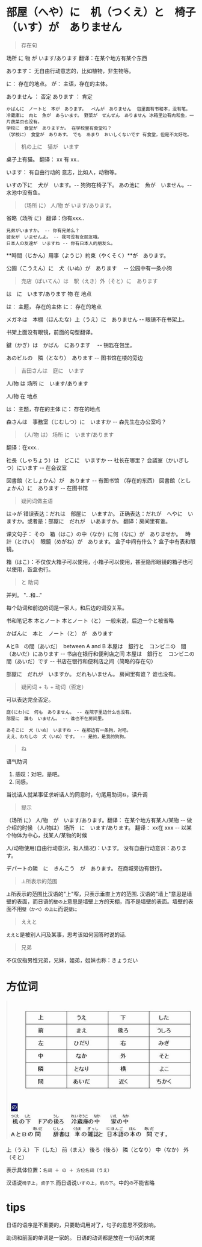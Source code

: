
# 部屋（へや）に　机（つくえ）と　椅子（いす）が　ありません

> 存在句

场所  に  物  が  います/あります
翻译：在某个地方有某个东西

あります： 无自由行动意志的，比如植物，非生物等。

に： 存在的地点。
が： 主语，存在的主体。

ありません ： 否定
あります ： 肯定

```
かばんに　ノートと　本が　あります。　 ぺんが　ありません  包里面有书和本，没有笔。
冷蔵庫に　肉と　魚が　あらいます。　野菜が　ぜんぜん　ありません 冰箱里边有肉和鱼，一片蔬菜页也没有。
学校に　食堂が　ありますか。 在学校里有食堂吗？
（学校に）　食堂が　ありあす。　でも　あまり　おいしくないです 有食堂，但是不太好吃。
```

> 机の上に　猫が　います

桌子上有猫。
翻译： xx 有 xx..

います： 有自由行动的 意志，比如人，动物等。

いすの下に　犬が　います。-- 狗狗在椅子下。
あの池に　魚が　いません。-- 水池中没有鱼。


>  （场所 に） 人/物  が   います/あります。

省略（场所 に）
翻译：你有xxx..

```
兄弟がいますか。 -- 你有兄弟么？
彼女が　いませんよ。 -- 我可没有女朋友哦。
日本人の友達が　いますね -- 你有日本人的朋友么。
```
**時間（じかん）用事（ようじ）約束（やくそく）**が　あります。 

公園（こうえん）に　犬（いぬ）が　あります　 -- 公园中有一条小狗

> 売店（ばいてん）は　駅（えき）外（そと）に　あります

は　に　います/あります
物 在 地点

は： 主题， 存在的主体
に： 存在的地点

メガネは　本棚（ほんたな）上（うえ）に　ありません  -- 眼镜不在书架上。

书架上面没有眼镜，前面的句型翻译。

鍵（かぎ）は　かばん　にあります　 -- 钥匙在包里。

あのビルの　隣（となり）　あります --  图书馆在楼的旁边

> 吉田さんは　庭に　います

人/物 は 场所 に　います/あります

人/物 在 地点

は： 主题，存在的主体
に： 存在的地点

森さんは　事務室（じむしつ）に　いますか -- 森先生在办公室吗？

> （人/物 は） 场所 に　います/あります

翻译：在xxx..

社長（しゃちょう）は　どこに　いますか -- 社长在哪里？
会議室（かいぎしつ）にいます -- 在会议室


図書館（としょかん）が　あります -- 有图书馆 （存在的东西）
図書館（としょかん）に　あります -- 在图书馆       

> 疑问词做主语

は->が
错误表达：だれは　部屋に　いますか。
正确表达：だれが　へやに　いますか。或者是：部屋に　だれが　いあますか。
翻译：房间里有谁。

课文句子：
その　箱（はこ）の中（なか）に何（なに）が　ありませか。　
時計（とけい）　眼鏡（めがね）が　あります。
盒子中间有什么？
盒子中有表和眼镜。

箱（はこ）：不仅仅大箱子可以使用，小箱子可以使用，甚至隐形眼镜的箱子也可以使用，饭盒也行。

> と 助词

并列。 "...和..."

每个助词和前边的词是一家人，和后边的词没关系。

书和笔记本
本とノート
本とノート（と）
一般来说，后边一个と被省略

かばんに　本と　ノート（と） が　あります

AとB　の間（あいだ）　between A and B
本屋は　銀行と　コンビニの　間（あいだ）にあります -- 书店在银行和便利店之间
本屋は　銀行と　コンビニの　間（あいだ）です -- 书店在银行和便利店之间（简略的存在句）


部屋に　だれが　いますか。
だれもいません。
房间里有谁？
谁也没有。

> 疑问词 + も + 动词（否定）

可以表达完全否定。
```
庭(にわ)に　何も　ありません。 -- 在院子里边什么也没有。
部屋に　誰も　いません。 -- 谁也不在房间里。
```
```
あそこに　犬（いぬ）　いますね -- 在那边有一条狗，对吧。
ええ、わたしの　犬（いぬ）です。 -- 是的，是我的狗狗。
```

> ね

语气助词
1. 感叹：对吧，是吧。
2. 同感。

当说话人就某事征求听话人的同意时，句尾用助词`ね`，读升调

> 提示

（场所 に） 人/物　が　います/あります。翻译： 在某个地方有某人/某物  --  做介绍的时候
（人/物は） 场所　に　います/あります。 翻译： xx在 xxx -- 以某个物体为中心，找某人/某物的时候

人/动物使用(自由行动意识，拟人情况)：います。
没有自由行动意识：あります。

デパートの隣　に　きんこう　が　あります。 在商城旁边有银行。

> `上`所表示的范围

`上`所表示的范围比汉语的"上"窄，只表示垂直上方的范围.
汉语的"墙上"意思是墙壁的表面，而日语的`壁の上`意思是墙壁上方的天棚，而不是墙壁的表面。墙壁的表面不用`壁（かべ）の上に`而说`壁に`

> ええと

`ええと`是被别人问及某事，思考该如何回答时说的话.

> 兄弟

不仅仅指男性兄弟，兄妹，姐弟，姐妹也称：きょうだい

# 方位词

![](./_image/2017-06-25-23-41-41.jpg)

上（うえ）
下（した）
前（まえ）
後ろ（後ろ）
隣（となり）
中（なか）
外（そと）

表示具体位置：`名词 ＋ の ＋ 方位名词（うえ）`

汉语说`椅子上`，`桌子下`.而日语说`いすの上`，`机の下`。中的`の`不能省略



# tips

日语的语序是不重要的，只要助词用对了，句子的意思不受影响。


助词和前面的单词是一家的。
日语的动词都是放在一句话的末尾
